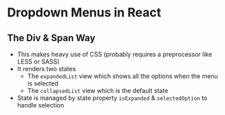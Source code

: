 Dropdown Menus in React
=======================

The Div & Span Way
------------------

- This makes heavy use of CSS (probably requires a preprocessor like LESS or SASS)
- It renders two states
  - The `expandedList` view which shows all the options when the menu is selected
  - The `collapsedList` view which is the default state
- State is managed by state property `isExpanded` & `selectedOption` to handle selection


